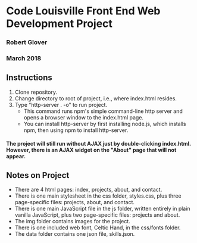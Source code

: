 # Code Louisville Front End Web Development Project

### Robert Glover
### March 2018

## Instructions

1. Clone repository.
2. Change directory to root of project, i.e., where index.html resides.
3. Type "http-server . -o" to run project.
   * This command runs npm's simple command-line http server and opens a browser window to the index.html page.
   * You can install http-server by first installing node.js, which installs npm, then using npm to install http-server. 

#### The project will still run without AJAX just by double-clicking index.html.  However, there is an AJAX widget on the "About" page that will not appear.

## Notes on Project

* There are 4 html pages: index, projects, about, and contact.
* There is one main stylesheet in the css folder, styles.css, plus three page-specific files: projects, about, and contact.
* There is one main JavaScript file in the js folder, written entirely in plain vanilla JavaScript, plus two page-specific files: projects and about.
* The img folder contains images for the project.
* There is one included web font, Celtic Hand, in the css/fonts folder.
* The data folder contains one json file, skills.json.
